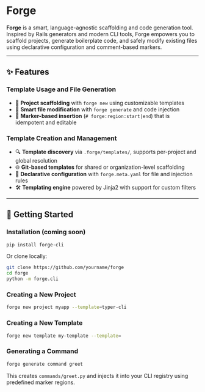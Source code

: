 # Forge

**Forge** is a smart, language-agnostic scaffolding and code generation tool. Inspired by Rails generators and modern CLI tools, Forge empowers you to scaffold projects, generate boilerplate code, and safely modify existing files using declarative configuration and comment-based markers.


---
## ✨ Features

### Template Usage and File Generation

- 🧱 **Project scaffolding** with `forge new` using customizable templates
- 🧠 **Smart file modification** with `forge generate` and code injection
- 🧭 **Marker-based insertion** (`# forge:region:start|end`) that is idempotent and editable

### Template Creation and Management

- 🔍 **Template discovery** via `.forge/templates/`, supports per-project and global resolution
- 🌐 **Git-based templates** for shared or organization-level scaffolding
- 🧩 **Declarative configuration** with `forge.meta.yaml` for file and injection rules
- 🛠️ **Templating engine** powered by Jinja2 with support for custom filters

---
## 🚀 Getting Started


### Installation (coming soon)

```bash
pip install forge-cli
```

Or clone locally:

```bash
git clone https://github.com/yourname/forge
cd forge
python -m forge.cli
```

### Creating a New Project

```bash
forge new project myapp --template=typer-cli
```

### Creating a New Template

```bash
forge new template my-template --template=
```

### Generating a Command

```bash
forge generate command greet
```
This creates `commands/greet.py` and injects it into your CLI registry using predefined marker regions.